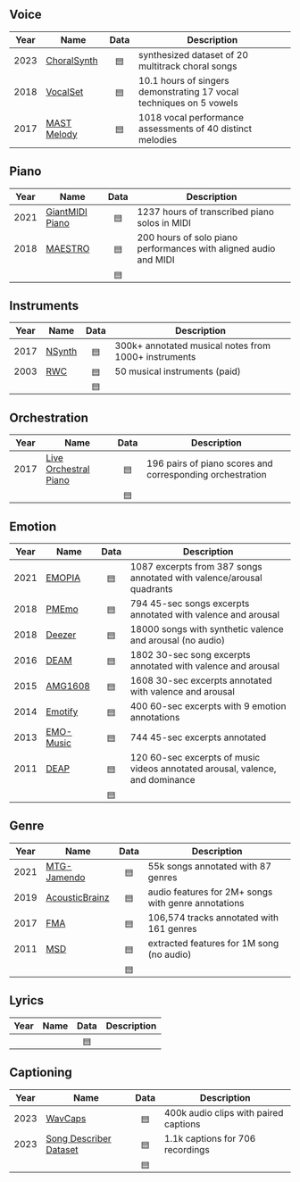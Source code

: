 <!-- Reference: https://www.audiocontentanalysis.org/datasets -->

## Voice
| Year | Name | Data | Description | 
| --- | --- | :---: | --- |
| 2023 | [ChoralSynth](https://arxiv.org/abs/2311.08350) | [▤](https://zenodo.org/records/10161065) | synthesized dataset of 20 multitrack choral songs |
| 2018 | [VocalSet](https://pseeth.github.io/public/papers/wilkins_seetharaman_ismir18.pdf) | [▤](https://zenodo.org/records/1193957) | 10.1 hours of singers demonstrating 17 vocal techniques on 5 vowels |
| 2017 | [MAST Melody](http://www2.denizyuret.com/bib/bozkurt/bozkurt2017/cmmr2017_BozkurtBaysalYuret.pdf) | [▤](https://zenodo.org/records/8007358) | 1018 vocal performance assessments of 40 distinct melodies |

## Piano
| Year | Name | Data | Description | 
| --- | --- | :---: | --- |
| 2021 | [GiantMIDI Piano](https://arxiv.org/abs/2010.07061) | [▤](https://github.com/bytedance/GiantMIDI-Piano/tree/master) | 1237 hours of transcribed piano solos in MIDI |
| 2018 | [MAESTRO](https://arxiv.org/abs/1810.12247) | [▤](https://magenta.tensorflow.org/datasets/maestro) | 200 hours of solo piano performances with aligned audio and MIDI |
| | []() | [▤]() | |

## Instruments
| Year | Name | Data | Description | 
| --- | --- | :---: | --- |
| 2017 | [NSynth](https://proceedings.mlr.press/v70/engel17a.html) | [▤](https://magenta.tensorflow.org/nsynth) | 300k+ annotated musical notes from 1000+ instruments |
| 2003 | [RWC](https://jhir.library.jhu.edu/items/7c3a3fd3-9083-42ad-9b00-3bfc5a2ff8a4) | [▤](https://staff.aist.go.jp/m.goto/RWC-MDB/) | 50 musical instruments (paid) |
| | []() | [▤]() | |

## Orchestration
| Year | Name | Data | Description | 
| --- | --- | :---: | --- |
| 2017 | [Live Orchestral Piano](http://smc2017.aalto.fi/media/materials/proceedings/SMC17_p434.pdf) | [▤](https://qsdfo.github.io/LOP/database.html)| 196 pairs of piano scores and corresponding orchestration |
| | []() | [▤]() | |

## Emotion
| Year | Name | Data | Description | 
| --- | --- | :---: | --- |
| 2021 | [EMOPIA](https://arxiv.org/abs/2108.01374) | [▤](https://zenodo.org/records/5090631) | 1087 excerpts from 387 songs annotated with valence/arousal quadrants |
| 2018 | [PMEmo](https://dl.acm.org/doi/abs/10.1145/3206025.3206037) | [▤](https://github.com/HuiZhangDB/PMEmo) | 794 45-sec songs excerpts annotated with valence and arousal |
| 2018 | [Deezer](https://arxiv.org/abs/1809.07276) | [▤](https://github.com/deezer/deezer_mood_detection_dataset) | 18000 songs with synthetic valence and arousal (no audio) |
| 2016 | [DEAM](https://journals.plos.org/plosone/article?id=10.1371/journal.pone.0173392) | [▤](https://cvml.unige.ch/databases/DEAM/) | 1802 30-sec song excerpts annotated with valence and arousal |
| 2015 | [AMG1608](https://ieeexplore.ieee.org/abstract/document/7178058) | [▤](https://amg1608.blogspot.com/) | 1608 30-sec excerpts annotated with valence and arousal |
| 2014 | [Emotify](https://dspace.library.uu.nl/handle/1874/303232) | [▤](https://www.projects.science.uu.nl/memotion/emotifydata/) | 400 60-sec excerpts with 9 emotion annotations |
| 2013 | [EMO-Music](https://dl.acm.org/doi/abs/10.1145/2506364.2506365) | [▤](https://cvml.unige.ch/databases/emoMusic/) | 744 45-sec excerpts annotated  |
| 2011 | [DEAP](https://www.eecs.qmul.ac.uk/mmv/datasets/deap/doc/tac_special_issue_2011.pdf) | [▤](https://www.eecs.qmul.ac.uk/mmv/datasets/deap/readme.html) | 120 60-sec excerpts of music videos annotated arousal, valence, and dominance |
| | []() | [▤]() | |

## Genre
| Year | Name | Data | Description | 
| --- | --- | :---: | --- |
| 2021 | [MTG-Jamendo](https://repositori.upf.edu/handle/10230/42015) | [▤](https://mtg.github.io/mtg-jamendo-dataset/) | 55k songs annotated with 87 genres |
| 2019 | [AcousticBrainz](https://repositori.upf.edu/handle/10230/41985) | [▤](https://mtg.github.io/acousticbrainz-genre-dataset/) | audio features for 2M+ songs with genre annotations |
| 2017 | [FMA](https://arxiv.org/abs/1612.01840) | [▤](https://github.com/mdeff/fma) | 106,574 tracks annotated with 161 genres|
| 2011 | [MSD](https://academiccommons.columbia.edu/doi/10.7916/D8NZ8J07) | [▤](http://millionsongdataset.com/) | extracted features for 1M song (no audio) |
| | []() | [▤]() | |

## Lyrics
| Year | Name | Data | Description | 
| --- | --- | :---: | --- |
| | []() | [▤]() | |

## Captioning
| Year | Name | Data | Description | 
| --- | --- | :---: | --- |
| 2023 | [WavCaps](https://arxiv.org/abs/2303.17395) | [▤](https://github.com/XinhaoMei/WavCaps) | 400k audio clips with paired captions |
| 2023 | [Song Describer Dataset](https://arxiv.org/abs/2311.10057) | [▤](https://zenodo.org/records/10072001) | 1.1k captions for 706 recordings |
| | []() | [▤]() | |



